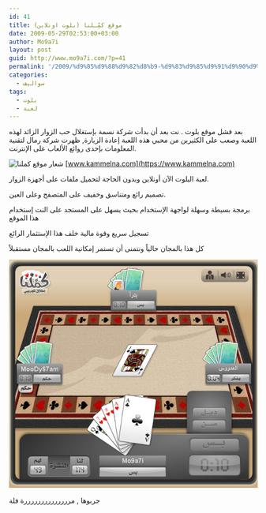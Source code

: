 ```yaml
---
id: 41
title: موقع كمِّـلنا (بلوت اونلاين)
date: 2009-05-29T02:53:00+03:00
author: Mo9a7i
layout: post
guid: http://www.mo9a7i.com/?p=41
permalink: '/2009/%d9%85%d9%88%d9%82%d8%b9-%d9%83%d9%85%d9%91%d9%90%d9%80%d9%84%d9%86%d8%a7-%d8%a8%d9%84%d9%88%d8%aa-%d8%a7%d9%88%d9%86%d9%84%d8%a7%d9%8a%d9%86/'
categories:
  - سواليف
tags:
  - بلوت
  - لعبة
---
```

بعد فشل موقع بلوت . نت بعد أن بدأت شركة نسمة بإستغلال حب الزوار الزائد لهذه اللعبة وصعب على الكثيرين من محبي هذه اللعبة إعادة الزيارة, ظهرت شركة رمال لتقنية المعلومات بإحدى روائع الألعاب على الإنترنت.

![شعار موقع كملنا](https://www.kammelna.com/kimages/kam_logo.png)
[www.kammelna.com](https://www.kammelna.com)

لعبة البلوت الآن أونلاين وبدون الحاجة لتحميل ملفات على أجهزة الزوار.

تصميم رائع ومتناسق وخفيف على المتصفح وعلى العين.

برمجة بسيطة وسهلة لواجهة الإستخدام بحيث يسهل على المستجد على النت إستخدام هذا الموقع

تسجيل سريع وقوة مالية خلف هذا الإستثمار الرائع

كل هذا بالمجان حالياً ونتمنى أن تستمر إمكانية اللعب بالمجان مستقبلاً


![صورة جلسة البلوت](/assets/files/2009/05/kamellna.jpg)

جربوها , مررررررررررررررة فلة